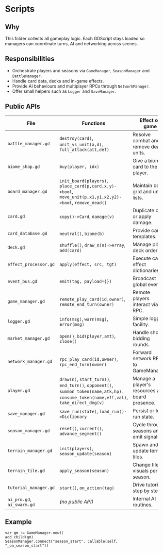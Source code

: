 # Scripts

## Why
This folder collects all gameplay logic. Each GDScript stays loaded so managers can coordinate turns, AI and networking across scenes.

## Responsibilities
- Orchestrate players and seasons via `GameManager`, `SeasonManager` and `BattleManager`.
- Handle card data, decks and in-game effects.
- Provide AI behaviours and multiplayer RPCs through `NetworkManager`.
- Offer small helpers such as `Logger` and `SaveManager`.

## Public APIs
| File | Functions | Effect on game |
|------|-----------|----------------|
| `battle_manager.gd` | `destroy(card)`, `unit_vs_unit(a,d)`, `full_attack(att,def)` | Resolve combat and remove dead units. |
| `biome_shop.gd` | `buy(player, idx)` | Give a biome card to the player. |
| `board_manager.gd` | `init_board(players)`, `place_card(p,card,x,y)->bool`, `move_unit(p,x1,y1,x2,y2)->bool`, `remove_dead()` | Maintain board grid and unit lists. |
| `card.gd` | `copy()->Card`, `damage(v)` | Duplicate card or apply damage. |
| `card_database.gd` | `neutral()`, `biome(b)` | Provide card templates. |
| `deck.gd` | `shuffle()`, `draw_n(n)->Array`, `add(card)` | Manage player deck ordering. |
| `effect_processor.gd` | `apply(effect, src, tgt)` | Execute card effect dictionaries. |
| `event_bus.gd` | `emit(tag, payload={})` | Broadcast global events. |
| `game_manager.gd` | `remote_play_card(id,owner)`, `remote_end_turn(owner)` | Remote players interact via RPC. |
| `logger.gd` | `info(msg)`, `warn(msg)`, `error(msg)` | Simple logging facility. |
| `market_manager.gd` | `open()`, `bid(player,amt)`, `close()` | Handle shop bidding rounds. |
| `network_manager.gd` | `rpc_play_card(id,owner)`, `rpc_end_turn(owner)` | Forward network RPC to GameManager. |
| `player.gd` | `draw(n)`, `start_turn()`, `end_turn()`, `opponent()`, `summon_token(name,atk,hp)`, `consume_token(name,eff,val)`, `take_direct_dmg(v)` | Manage a player's resources and board presence. |
| `save_manager.gd` | `save_run(state)`, `load_run()->Dictionary` | Persist or load run state. |
| `season_manager.gd` | `reset()`, `current()`, `advance_segment()` | Cycle through seasons and emit signals. |
| `terrain_manager.gd` | `init(players)`, `season_update(season)` | Spawn and update terrain tiles. |
| `terrain_tile.gd` | `apply_season(season)` | Change tile visuals per season. |
| `tutorial_manager.gd` | `start()`, `on_action(tag)` | Drive tutorial step by step. |
| `ai_pro.gd`, `ai_swarm.gd` | *(no public API)* | Internal AI routines. |

## Example
```gdscript
var gm := GameManager.new()
add_child(gm)
SeasonManager.connect("season_start", Callable(self, "_on_season_start"))
```
